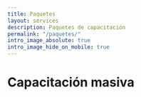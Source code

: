 ```yaml
---
title: Paquetes
layout: services
description: Paquetes de capacitación
permalink: "/paquetes/"
intro_image_absolute: true
intro_image_hide_on_mobile: true
---
```


# Capacitación masiva
